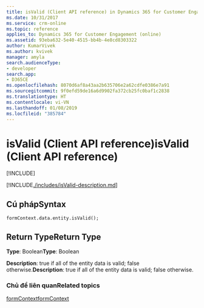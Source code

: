 ```yaml
---
title: isValid (Client API reference) in Dynamics 365 for Customer Engagement| MicrosoftDocs
ms.date: 10/31/2017
ms.service: crm-online
ms.topic: reference
applies_to: Dynamics 365 for Customer Engagement (online)
ms.assetid: 93eba632-5e40-4515-bb4b-4e8cd8303322
author: KumarVivek
ms.author: kvivek
manager: amyla
search.audienceType:
- developer
search.app:
- D365CE
ms.openlocfilehash: 8070d6af8a43aa2b635706e2a62cdfe0386e7a91
ms.sourcegitcommit: 9f0efd59de16a6d9902fa372cb25fc0baf1c2838
ms.translationtype: HT
ms.contentlocale: vi-VN
ms.lasthandoff: 01/08/2019
ms.locfileid: "385784"
---
```

# <a name="isvalid-client-api-reference"></a><span data-ttu-id="4f8fc-102">isValid (Client API reference)</span><span class="sxs-lookup"><span data-stu-id="4f8fc-102">isValid (Client API reference)</span></span>

[!INCLUDE[](../../../../includes/cc_applies_to_update_9_0_0.md)]

[!INCLUDE[./includes/isValid-description.md](./includes/isValid-description.md)]

## <a name="syntax"></a><span data-ttu-id="4f8fc-103">Cú pháp</span><span class="sxs-lookup"><span data-stu-id="4f8fc-103">Syntax</span></span>

`formContext.data.entity.isValid();`

## <a name="return-type"></a><span data-ttu-id="4f8fc-104">Return Type</span><span class="sxs-lookup"><span data-stu-id="4f8fc-104">Return Type</span></span>

<span data-ttu-id="4f8fc-105">**Type**: Boolean</span><span class="sxs-lookup"><span data-stu-id="4f8fc-105">**Type**: Boolean</span></span>

<span data-ttu-id="4f8fc-106">**Description**: true if all of the entity data is valid; false otherwise.</span><span class="sxs-lookup"><span data-stu-id="4f8fc-106">**Description**: true if all of the entity data is valid; false otherwise.</span></span>

### <a name="related-topics"></a><span data-ttu-id="4f8fc-107">Chủ đề liên quan</span><span class="sxs-lookup"><span data-stu-id="4f8fc-107">Related topics</span></span>

[<span data-ttu-id="4f8fc-108">formContext</span><span class="sxs-lookup"><span data-stu-id="4f8fc-108">formContext</span></span>](../../clientapi-form-context.md)

